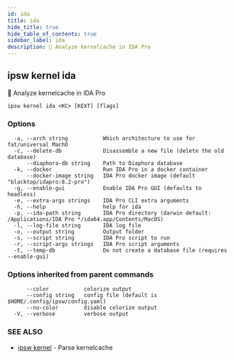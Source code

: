 ```yaml
---
id: ida
title: ida
hide_title: true
hide_table_of_contents: true
sidebar_label: ida
description: 🚧 Analyze kernelcache in IDA Pro
---
```

## ipsw kernel ida

🚧 Analyze kernelcache in IDA Pro

```
ipsw kernel ida <KC> [KEXT] [flags]
```

### Options

```
  -a, --arch string           Which architecture to use for fat/universal MachO
  -c, --delete-db             Disassemble a new file (delete the old database)
      --diaphora-db string    Path to Diaphora database
  -k, --docker                Run IDA Pro in a docker container
      --docker-image string   IDA Pro docker image (default "blacktop/idapro:8.2-pro")
  -g, --enable-gui            Enable IDA Pro GUI (defaults to headless)
  -e, --extra-args strings    IDA Pro CLI extra arguments
  -h, --help                  help for ida
  -p, --ida-path string       IDA Pro directory (darwin default: /Applications/IDA Pro */ida64.app/Contents/MacOS)
  -l, --log-file string       IDA log file
  -o, --output string         Output folder
  -s, --script string         IDA Pro script to run
  -r, --script-args strings   IDA Pro script arguments
  -t, --temp-db               Do not create a database file (requires --enable-gui)
```

### Options inherited from parent commands

```
      --color           colorize output
      --config string   config file (default is $HOME/.config/ipsw/config.yaml)
      --no-color        disable colorize output
  -V, --verbose         verbose output
```

### SEE ALSO

* [ipsw kernel](/docs/cli/ipsw/kernel)	 - Parse kernelcache

